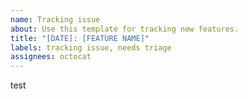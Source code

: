 ```yaml
---
name: Tracking issue
about: Use this template for tracking new features.
title: "[DATE]: [FEATURE NAME]"
labels: tracking issue, needs triage
assignees: octocat
---
```


test
